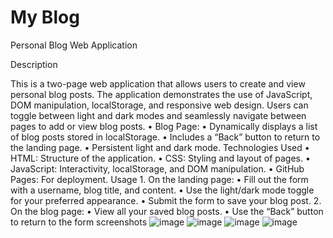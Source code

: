 # My Blog 
Personal Blog Web Application

Description

This is a two-page web application that allows users to create and view personal blog posts. The application demonstrates the use of JavaScript, DOM manipulation, localStorage, and responsive web design. Users can toggle between light and dark modes and seamlessly navigate between pages to add or view blog posts.
	•	Blog Page:
	•	Dynamically displays a list of blog posts stored in localStorage.
	•	Includes a “Back” button to return to the landing page.
	•	Persistent light and dark mode.
    Technologies Used
	•	HTML: Structure of the application.
	•	CSS: Styling and layout of pages.
	•	JavaScript: Interactivity, localStorage, and DOM manipulation.
	•	GitHub Pages: For deployment.
    Usage
	1.	On the landing page:
	•	Fill out the form with a username, blog title, and content.
	•	Use the light/dark mode toggle for your preferred appearance.
	•	Submit the form to save your blog post.
	2.	On the blog page:
	•	View all your saved blog posts.
	•	Use the “Back” button to return to the form
    screenshots
![image](./assets/images/Screenshot%202025-01-28%20at%202.25.13 PM.png)
![image](./assets/images/Screenshot%202025-01-28%20at%202.25.16 PM.png)
![image](./assets/images/Screenshot%202025-01-28%20at%202.25.19 PM.png)
![image](./assets/images/Screenshot%202025-01-28%20at%202.25.22 PM.png)
